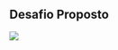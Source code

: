 Desafio Proposto
---
<img src="https://cdn.discordapp.com/attachments/780870883958980658/888991255743311872/unknown.png">
